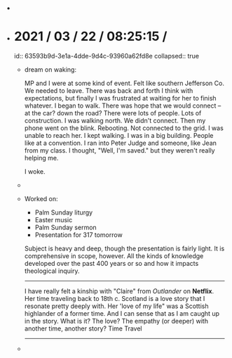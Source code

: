 -
- # 2021 / 03 / 22 / 08:25:15 /
  id:: 63593b9d-3e1a-4dde-9d4c-93960a62fd8e
  collapsed:: true
	- dream on waking:
	  
	  MP and I were at some kind of event. Felt like southern Jefferson Co. We needed to leave. There was back and forth I think with expectations, but finally I was frustrated at waiting for her to finish whatever. I began to walk. There was hope that we would connect – at the car? down the road? There were lots of people. Lots of construction. I was walking north. We didn't connect. Then my phone went on the blink. Rebooting. Not connected to the grid. I was unable to reach her. I kept walking. I was in a big building. People like at a convention. I ran into Peter Judge and someone, like Jean from my class. I thought, "Well, I'm saved." but they weren't really helping me.
	  
	  I woke.
	-
	- Worked on:
	  
	  * Palm Sunday liturgy
	  * Easter music
	  * Palm Sunday sermon
	  * Presentation for 317 tomorrow
	  
	  Subject is heavy and deep, though the presentation is fairly light. It is comprehensive in scope, however. All the kinds of knowledge developed over the past 400 years or so and how it impacts theological inquiry.
	  
	  ---
	  
	  I have really felt a kinship with "Claire" from *Outlander* on **Netflix**. Her time traveling back to 18th c. Scotland is a love story that I resonate pretty deeply with. Her 'love of my life" was a Scottish highlander of a former time. And I can sense that as I am caught up in the story. What is it? The love? The empathy (or deeper) with another time, another story? Time Travel
	  
	  ---
	- <!-- Exported from TiddlyWiki at 19:18, 22nd October 2022 -->